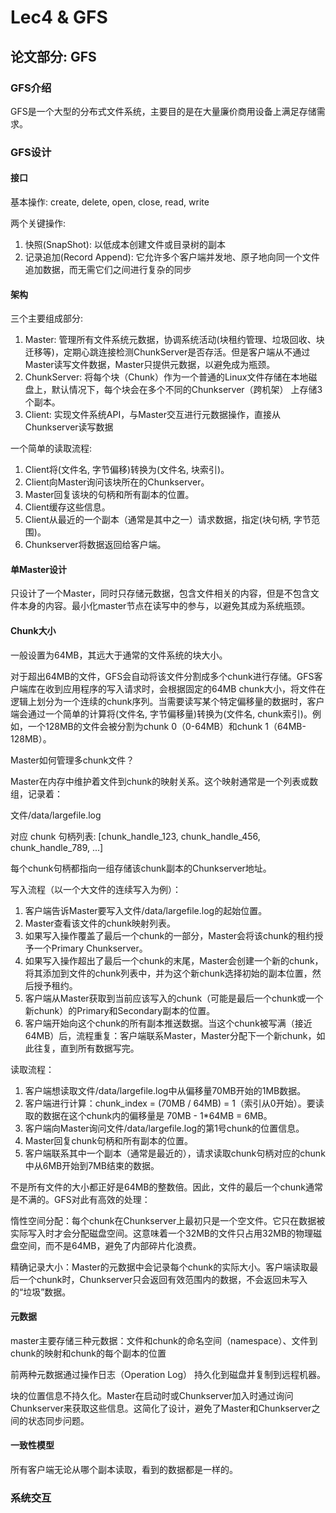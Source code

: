 # Lec4 & GFS 

## 论文部分: GFS

### GFS介绍

GFS是一个大型的分布式文件系统，主要目的是在大量廉价商用设备上满足存储需求。

### GFS设计

#### 接口

基本操作: create, delete, open, close, read, write

两个关键操作:
1. 快照(SnapShot): 以低成本创建文件或目录树的副本
2. 记录追加(Record Append): 它允许多个客户端并发地、原子地向同一个文件追加数据，而无需它们之间进行复杂的同步

#### 架构

三个主要组成部分:
1. Master: 管理所有文件系统元数据，协调系统活动(块租约管理、垃圾回收、块迁移等)，定期心跳连接检测ChunkServer是否存活。但是客户端从不通过Master读写文件数据，Master只提供元数据，以避免成为瓶颈。
2. ChunkServer: 将每个块（Chunk）作为一个普通的Linux文件存储在本地磁盘上，默认情况下，每个块会在多个不同的Chunkserver（跨机架） 上存储3个副本。
3. Client: 实现文件系统API，与Master交互进行元数据操作，直接从Chunkserver读写数据

一个简单的读取流程: 
1. Client将(文件名, 字节偏移)转换为(文件名, 块索引)。
2. Client向Master询问该块所在的Chunkserver。
3. Master回复该块的句柄和所有副本的位置。
4. Client缓存这些信息。
5. Client从最近的一个副本（通常是其中之一）请求数据，指定(块句柄, 字节范围)。
6. Chunkserver将数据返回给客户端。

#### 单Master设计

只设计了一个Master，同时只存储元数据，包含文件相关的内容，但是不包含文件本身的内容。最小化master节点在读写中的参与，以避免其成为系统瓶颈。

#### Chunk大小

一般设置为64MB，其远大于通常的文件系统的块大小。

对于超出64MB的文件，GFS会自动将该文件分割成多个chunk进行存储。GFS客户端库在收到应用程序的写入请求时，会根据固定的64MB chunk大小，将文件在逻辑上划分为一个连续的chunk序列。当需要读写某个特定偏移量的数据时，客户端会通过一个简单的计算将(文件名, 字节偏移量)转换为(文件名, chunk索引)。例如，一个128MB的文件会被分割为chunk 0（0-64MB）和chunk 1（64MB-128MB）。

Master如何管理多chunk文件？

Master在内存中维护着文件到chunk的映射关系。这个映射通常是一个列表或数组，记录着：

文件/data/largefile.log

对应 chunk 句柄列表: [chunk_handle_123, chunk_handle_456, chunk_handle_789, ...]

每个chunk句柄都指向一组存储该chunk副本的Chunkserver地址。


写入流程（以一个大文件的连续写入为例）：

1. 客户端告诉Master要写入文件/data/largefile.log的起始位置。
2. Master查看该文件的chunk映射列表。
3. 如果写入操作覆盖了最后一个chunk的一部分，Master会将该chunk的租约授予一个Primary Chunkserver。
4. 如果写入操作超出了最后一个chunk的末尾，Master会创建一个新的chunk，将其添加到文件的chunk列表中，并为这个新chunk选择初始的副本位置，然后授予租约。
5. 客户端从Master获取到当前应该写入的chunk（可能是最后一个chunk或一个新chunk）的Primary和Secondary副本的位置。
6. 客户端开始向这个chunk的所有副本推送数据。当这个chunk被写满（接近64MB）后，流程重复：客户端联系Master，Master分配下一个新chunk，如此往复，直到所有数据写完。

读取流程：

1. 客户端想读取文件/data/largefile.log中从偏移量70MB开始的1MB数据。
2. 客户端进行计算：chunk_index = (70MB / 64MB) = 1（索引从0开始）。要读取的数据在这个chunk内的偏移量是 70MB - 1*64MB = 6MB。
3. 客户端向Master询问文件/data/largefile.log的第1号chunk的位置信息。
4. Master回复chunk句柄和所有副本的位置。
5. 客户端联系其中一个副本（通常是最近的），请求读取chunk句柄对应的chunk中从6MB开始到7MB结束的数据。

不是所有文件的大小都正好是64MB的整数倍。因此，文件的最后一个chunk通常是不满的。GFS对此有高效的处理：

惰性空间分配：每个chunk在Chunkserver上最初只是一个空文件。它只在数据被实际写入时才会分配磁盘空间。这意味着一个32MB的文件只占用32MB的物理磁盘空间，而不是64MB，避免了内部碎片化浪费。

精确记录大小：Master的元数据中会记录每个chunk的实际大小。客户端读取最后一个chunk时，Chunkserver只会返回有效范围内的数据，不会返回未写入的“垃圾”数据。

#### 元数据

master主要存储三种元数据：文件和chunk的命名空间（namespace）、文件到chunk的映射和chunk的每个副本的位置

前两种元数据通过操作日志（Operation Log） 持久化到磁盘并复制到远程机器。

块的位置信息不持久化。Master在启动时或Chunkserver加入时通过询问Chunkserver来获取这些信息。这简化了设计，避免了Master和Chunkserver之间的状态同步问题。

#### 一致性模型

所有客户端无论从哪个副本读取，看到的数据都是一样的。

### 系统交互